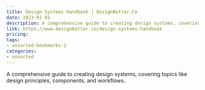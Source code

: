 ```yaml
---
title: Design Systems Handbook | DesignBetter.Co
date: 2023-01-01
description: A comprehensive guide to creating design systems, covering topics like design principles, components, and workflows.
link: https://www.designbetter.co/design-systems-handbook
pricing: 
tags: 
- unsorted-bookmarks-2 
categories: 
- unsorted 
---
```


A comprehensive guide to creating design systems, covering topics like design principles, components, and workflows.